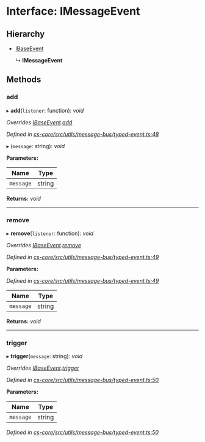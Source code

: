 # Interface: IMessageEvent

## Hierarchy

* [IBaseEvent](_cs_core_src_utils_message_bus_typed_event_.ibaseevent.md)

  ↳ **IMessageEvent**

## Methods

###  add

▸ **add**(`listener`: function): *void*

*Overrides [IBaseEvent](_cs_core_src_utils_message_bus_typed_event_.ibaseevent.md).[add](_cs_core_src_utils_message_bus_typed_event_.ibaseevent.md#add)*

*Defined in [cs-core/src/utils/message-bus/typed-event.ts:48](https://github.com/TNOCS/csnext/blob/99cbd46d/packages/cs-core/src/utils/message-bus/typed-event.ts#L48)*

▸ (`message`: string): *void*

**Parameters:**

Name | Type |
------ | ------ |
`message` | string |

**Returns:** *void*

___

###  remove

▸ **remove**(`listener`: function): *void*

*Overrides [IBaseEvent](_cs_core_src_utils_message_bus_typed_event_.ibaseevent.md).[remove](_cs_core_src_utils_message_bus_typed_event_.ibaseevent.md#remove)*

*Defined in [cs-core/src/utils/message-bus/typed-event.ts:49](https://github.com/TNOCS/csnext/blob/99cbd46d/packages/cs-core/src/utils/message-bus/typed-event.ts#L49)*

**Parameters:**

*Defined in [cs-core/src/utils/message-bus/typed-event.ts:49](https://github.com/TNOCS/csnext/blob/99cbd46d/packages/cs-core/src/utils/message-bus/typed-event.ts#L49)*

Name | Type |
------ | ------ |
`message` | string |

**Returns:** *void*

___

###  trigger

▸ **trigger**(`message`: string): *void*

*Overrides [IBaseEvent](_cs_core_src_utils_message_bus_typed_event_.ibaseevent.md).[trigger](_cs_core_src_utils_message_bus_typed_event_.ibaseevent.md#trigger)*

*Defined in [cs-core/src/utils/message-bus/typed-event.ts:50](https://github.com/TNOCS/csnext/blob/99cbd46d/packages/cs-core/src/utils/message-bus/typed-event.ts#L50)*

**Parameters:**

Name | Type |
------ | ------ |
`message` | string |

*Defined in [cs-core/src/utils/message-bus/typed-event.ts:50](https://github.com/TNOCS/csnext/blob/99cbd46d/packages/cs-core/src/utils/message-bus/typed-event.ts#L50)*
